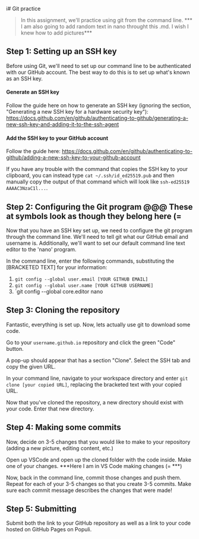 i# Git practice

> In this assignment, we'll practice using git from the command line. *** I am also going to add random text in nano throught this .md. I wish I knew how to add pictures***

## Step 1: Setting up an SSH key

Before using Git, we'll need to set up our command line to be authenticated with our GitHub account. The best way to do this is to set up what's known as an SSH key.

#### Generate an SSH key

Follow the guide here on how to generate an SSH key (ignoring the section, "Generating a new SSH key for a hardware security key"): https://docs.github.com/en/github/authenticating-to-github/generating-a-new-ssh-key-and-adding-it-to-the-ssh-agent

#### Add the SSH key to your GitHub account

Follow the guide here: https://docs.github.com/en/github/authenticating-to-github/adding-a-new-ssh-key-to-your-github-account

If you have any trouble with the command that copies the SSH key to your clipboard, you can instead type `cat ~/.ssh/id_ed25519.pub` and then manually copy the output of that command which will look like `ssh-ed25519 AAAAC3NzaC1l...`.

## Step 2: Configuring the Git program @@@ These at symbols look as though they belong here (=

Now that you have an SSH key set up, we need to configure the git program through the command line. We'll need to tell git what our GitHub email and username is. Additionally, we'll want to set our default command line text editor to the 'nano' program.

In the command line, enter the following commands, substituting the [BRACKETED TEXT] for your information:

1. `git config --global user.email [YOUR GITHUB EMAIL]`
1. `git config --global user.name [YOUR GITHUB USERNAME]`
1. `git config --global core.editor nano

## Step 3: Cloning the repository 

Fantastic, everything is set up. Now, lets actually use git to download some code.

Go to your `username.github.io` repository and click the green "Code" button.

A pop-up should appear that has a section "Clone". Select the SSH tab and copy the given URL.

In your command line, navigate to your workspace directory and enter `git clone [your copied URL]`, replacing the bracketed text with your copied URL.

Now that you've cloned the repository, a new directory should exist with your code. Enter that new directory.

## Step 4: Making some commits

Now, decide on 3-5 changes that you would like to make to your repository (adding a new picture, editing content, etc.)

Open up VSCode and open up the cloned folder with the code inside. Make one of your changes.
***Here I am in VS Code making changes (= ***)

Now, back in the command line, commit those changes and push them. Repeat for each of your 3-5 changes so that you create 3-5 commits. Make sure each commit message describes the changes that were made!

## Step 5: Submitting

Submit both the link to your GitHub repository as well as a link to your code hosted on GitHub Pages on Populi.

